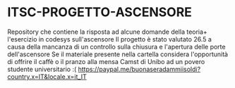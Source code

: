 # ITSC-PROGETTO-ASCENSORE
Repository che contiene la risposta ad alcune domande della teoria+ l'esercizio in codesys sull'ascensore
Il progetto è stato valutato 26.5 a causa della mancanza di un controllo sulla chiusura e l'apertura delle porte dell'ascensore
Se il materiale presente nella cartella considera l'opportunità di offrire il caffè o il pranzo alla mensa Camst di Unibo ad un povero studente universitario :( https://paypal.me/buonaseradammiisoldi?country.x=IT&locale.x=it_IT
